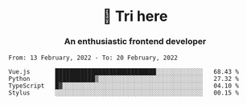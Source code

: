 <h1 align="center">👋 Tri here</h1>
<h3 align="center">An enthusiastic frontend developer</h3>

<!--START_SECTION:waka-->
```text
From: 13 February, 2022 - To: 20 February, 2022

Vue.js       ████████████████████████████░░░░░░░░░░░░░   68.43 % 
Python       ███████████▒░░░░░░░░░░░░░░░░░░░░░░░░░░░░░   27.32 % 
TypeScript   █▓░░░░░░░░░░░░░░░░░░░░░░░░░░░░░░░░░░░░░░░   04.10 % 
Stylus       ░░░░░░░░░░░░░░░░░░░░░░░░░░░░░░░░░░░░░░░░░   00.15 % 
```
<!--END_SECTION:waka-->
